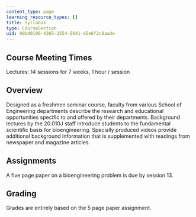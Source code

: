 ```yaml
---
content_type: page
learning_resource_types: []
title: Syllabus
type: CourseSection
uid: 99bd0196-4365-2554-5641-d5e6f2c9aa4e
---
```


Course Meeting Times
--------------------

Lectures: 14 sessions for 7 weeks, 1 hour / session

Overview
--------

Designed as a freshmen seminar course, faculty from various School of Engineering departments describe the research and educational opportunities specific to and offered by their departments. Background lectures by the 20.010J staff introduce students to the fundamental scientific basis for bioengineering. Specially produced videos provide additional background information that is supplemented with readings from newspaper and magazine articles.

Assignments
-----------

A five page paper on a bioengineering problem is due by session 13.

Grading
-------

Grades are entirely based on the 5 page paper assignment.